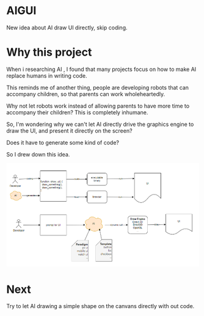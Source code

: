# AIGUI
New idea about AI draw UI directly, skip coding.

# Why this project
When i researching AI , I found that many projects focus on how to make AI replace humans in writing code. 

This reminds me of another thing, people are developing robots that can accompany children, so that parents can work wholeheartedly. 

Why not let robots work instead of allowing parents to have more time to accompany their children? This is completely inhumane.

So, I'm wondering why we can't let AI directly drive the graphics engine to draw the UI, and present it directly on the screen? 

Does it have to generate some kind of code? 

So I drew down this idea.

![pic](AIGUI.png)

# Next
Try to let AI drawing a simple shape on the canvans directly with out code.
